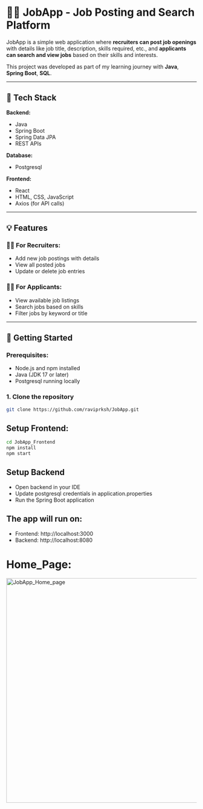 # 🧑‍💼 JobApp - Job Posting and Search Platform

JobApp is a simple web application where **recruiters can post job openings** with details like job title, description, skills required, etc., and **applicants can search and view jobs** based on their skills and interests.

This project was developed as part of my learning journey with **Java**, **Spring Boot**, **SQL**.

---

## 🔧 Tech Stack

**Backend:**  
- Java  
- Spring Boot  
- Spring Data JPA  
- REST APIs  

**Database:**  
- Postgresql

**Frontend:**  
- React  
- HTML, CSS, JavaScript  
- Axios (for API calls)


---

## 💡 Features

### 👨‍💼 For Recruiters:
- Add new job postings with details
- View all posted jobs
- Update or delete job entries

### 🧑‍💻 For Applicants:
- View available job listings
- Search jobs based on skills
- Filter jobs by keyword or title

---



## 🚀 Getting Started

### Prerequisites:
- Node.js and npm installed
- Java (JDK 17 or later)
- Postgresql running locally


### 1. Clone the repository
```bash
git clone https://github.com/raviprksh/JobApp.git

```

## Setup Frontend:
```bash
cd JobApp_Frontend
npm install
npm start

```

## Setup Backend
- Open backend in your IDE
- Update postgresql credentials in application.properties
- Run the Spring Boot application

## The app will run on:
- Frontend: http://localhost:3000
- Backend: http://localhost:8080
  

# Home_Page:
<img width="1338" height="593" alt="JobApp_Home_page" src="https://github.com/user-attachments/assets/5fb0f95d-e559-491d-b5be-45232c493c56" />
